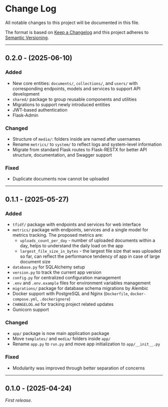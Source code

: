 # Change Log

All notable changes to this project will be documented in this file.

The format is based on [Keep a Changelog](https://keepachangelog.com/en/1.1.0/) and this project adheres to [Semantic Versioning](https://semver.org).

---
## 0.2.0 - (2025-06-10)

### Added
- New core entities: `documents/`, `collections/`, and `users/` with corresponding endpoints, models and services to support API development
- `shared/` package to group reusable components and utilities
- Migrations to support newly introduced entities
- JWT-based authentication
- Flask-Admin

### Changed
- Structure of `media/`: folders inside are named after usernames
- Rename `metrics/` to `system/` to reflect logs and system-level information
- Migrate from standard Flask routes to Flask-RESTX for better API structure, documentation, and Swagger support

### Fixed
- Duplicate documents now cannot be uploaded

---
## 0.1.1 - (2025-05-27)

### Added
- `tfidf/` package with endpoints and services for web interface
- `metrics/` package with endpoints, services and a single model for metrics tracking. The proposed metrics are:
  - `uploads_count_per_day` - number of uploaded documents within a day, helps to understand the daily load on the app
  - `largest_file_size_in_bytes` - the largest file size that was uploaded so far, can reflect the performance tendency of app in case of large document size
- `database.py` for SQLAlchemy setup 
- `version.py` to track the current app version
- `config.py` for centralized configuration management
- `.env` and `.env.example` files for environment variables management
- `migrations/` package for database schema migrations by Alembic
- Docker support with PostgreSQL and Nginx (`Dockerfile`, `docker-compose.yml`, `.dockerignore`)
- `CHANGELOG.md` for tracking project related updates
- Gunicorn support

### Changed
- `app/` package is now main application package
- Move `templates/` and `media/` folders inside `app/`
- Rename `app.py` to `run.py` and move app initialization to `app/__init__.py`

### Fixed
- Modularity was improved through better separation of concerns

---

## 0.1.0 - (2025-04-24)
_First release._
